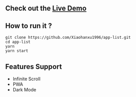 ## Check out the [Live Demo](http://app-list.xiaohanxu.dev/)

## How to run it ?
```
git clone https://github.com/Xiaohanxu1996/app-list.git
cd app-list
yarn
yarn start
```

## Features Support

- Infinite Scroll
- PWA
- Dark Mode
